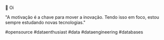 👋 Oi

"A motivação é a chave para mover a inovação. Tendo isso em foco, estou sempre estudando novas tecnologias."

 #opensource #dataenthusiast #data #dataengineering #databases
